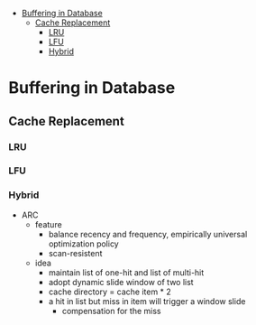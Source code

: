 -   [Buffering in Database](#buffering-in-database)
    -   [Cache Replacement](#cache-replacement)
        -   [LRU](#lru)
        -   [LFU](#lfu)
        -   [Hybrid](#hybrid)

Buffering in Database
=====================

Cache Replacement
-----------------

### LRU

### LFU

### Hybrid

-   ARC
    -   feature
        -   balance recency and frequency, empirically universal
            optimization policy
        -   scan-resistent
    -   idea
        -   maintain list of one-hit and list of multi-hit
        -   adopt dynamic slide window of two list
        -   cache directory = cache item \* 2
        -   a hit in list but miss in item will trigger a window slide
            -   compensation for the miss
